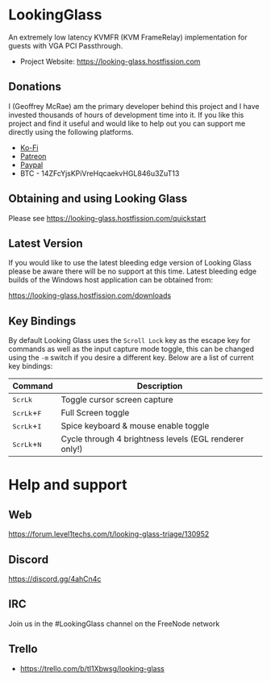 # LookingGlass
An extremely low latency KVMFR (KVM FrameRelay) implementation for guests with VGA PCI Passthrough.

* Project Website: https://looking-glass.hostfission.com

## Donations

I (Geoffrey McRae) am the primary developer behind this project and I have invested thousands of hours of development time into it.
If you like this project and find it useful and would like to help out you can support me directly using the following platforms.

* [Ko-Fi](https://ko-fi.com/lookingglass)
* [Patreon](https://www.patreon.com/gnif)
* [Paypal](https://www.paypal.com/cgi-bin/webscr?cmd=_s-xclick&hosted_button_id=ESQ72XUPGKXRY)
* BTC - 14ZFcYjsKPiVreHqcaekvHGL846u3ZuT13

## Obtaining and using Looking Glass

Please see https://looking-glass.hostfission.com/quickstart

## Latest Version

If you would like to use the latest bleeding edge version of Looking Glass please be aware there will be no support at this time.
Latest bleeding edge builds of the Windows host application can be obtained from:

https://looking-glass.hostfission.com/downloads

## Key Bindings

By default Looking Glass uses the `Scroll Lock` key as the escape key for commands as well as the input capture mode toggle, this can be changed using the `-m` switch if you desire a different key.
Below are a list of current key bindings:

| Command | Description |
|-|-|
| <kbd>ScrLk</kbd>              | Toggle cursor screen capture |
| <kbd>ScrLk</kbd>+<kbd>F</kbd> | Full Screen toggle |
| <kbd>ScrLk</kbd>+<kbd>I</kbd> | Spice keyboard & mouse enable toggle |
| <kbd>ScrLk</kbd>+<kbd>N</kbd> | Cycle through 4 brightness levels (EGL renderer only!) |

# Help and support

## Web

https://forum.level1techs.com/t/looking-glass-triage/130952

## Discord

https://discord.gg/4ahCn4c

## IRC

Join us in the #LookingGlass channel on the FreeNode network

## Trello

* https://trello.com/b/tI1Xbwsg/looking-glass
